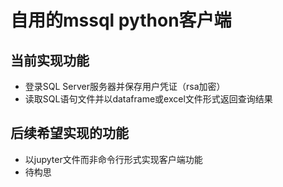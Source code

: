 # 自用的mssql python客户端

## 当前实现功能

- 登录SQL Server服务器并保存用户凭证（rsa加密）
- 读取SQL语句文件并以dataframe或excel文件形式返回查询结果

## 后续希望实现的功能

- 以jupyter文件而非命令行形式实现客户端功能
- 待构思

